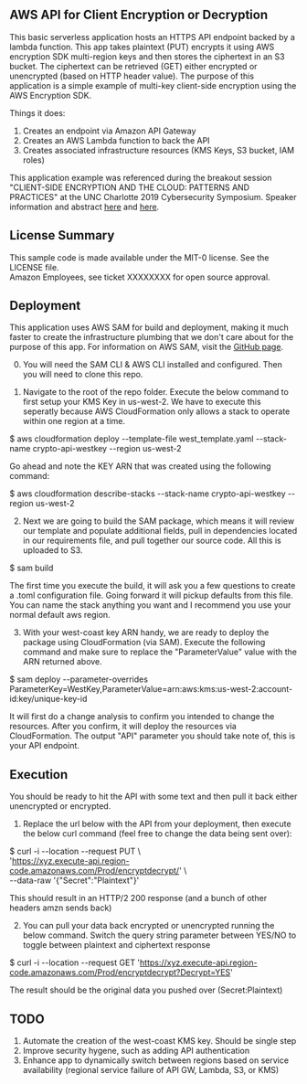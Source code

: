 ## AWS API for Client Encryption or Decryption
This basic serverless application hosts an HTTPS API endpoint backed by a lambda function.  This app takes plaintext (PUT) encrypts it using AWS encryption SDK multi-region keys and then stores the ciphertext in an S3 bucket.  The ciphertext can be retrieved (GET) either encrypted or unencrypted (based on HTTP header value).  The purpose of this application is a simple example of multi-key client-side encryption using the AWS Encryption SDK.

Things it does: 
1. Creates an endpoint via Amazon API Gateway
2. Creates an AWS Lambda function to back the API
3. Creates associated infrastructure resources (KMS Keys, S3 bucket, IAM roles)

This application example was referenced during the breakout session "CLIENT-SIDE ENCRYPTION AND THE CLOUD: PATTERNS AND PRACTICES" at the UNC Charlotte 2019 Cybersecurity Symposium.
Speaker information and abstract [here](https://cybersecuritysymposium.uncc.edu/speaker/andrew-shortt) and [here](https://cybersecuritysymposium.uncc.edu/speaker/kenneth-jackson).


## License Summary
This sample code is made available under the MIT-0 license. See the LICENSE file.  
Amazon Employees, see ticket XXXXXXXX for open source approval.


## Deployment
This application uses AWS SAM for build and deployment, making it much faster to create the infrastructure plumbing that we don't care about for the purpose of this app. For information on AWS SAM, visit the [GitHub page](https://github.com/awslabs/serverless-application-model).

0. You will need the SAM CLI & AWS CLI installed and configured. Then you will need to clone this repo.

1. Navigate to the root of the repo folder. Execute the below command to first setup your KMS Key in us-west-2. We have to execute this seperatly because AWS CloudFormation only allows a stack to operate within one region at a time. 

$ aws cloudformation deploy --template-file west_template.yaml --stack-name crypto-api-westkey --region us-west-2

Go ahead and note the KEY ARN that was created using the following command:

$ aws cloudformation describe-stacks --stack-name crypto-api-westkey --region us-west-2

2. Next we are going to build the SAM package, which means it will review our template and populate additional fields, pull in dependencies located in our requirements file, and pull together our source code. All this is uploaded to S3.

$ sam build

The first time you execute the build, it will ask you a few questions to create a .toml configuration file. Going forward it will pickup defaults from this file. You can name the stack anything you want and I recommend you use your normal default aws region.

3. With your west-coast key ARN handy, we are ready to deploy the package using CloudFormation (via SAM). Execute the following command and make sure to replace the "ParameterValue" value with the ARN returned above.
 
$ sam deploy --parameter-overrides ParameterKey=WestKey,ParameterValue=arn:aws:kms:us-west-2:account-id:key/unique-key-id  

It will first do a change analysis to confirm you intended to change the resources. After you confirm, it will deploy the resources via CloudFormation. The output "API" parameter you should take note of, this is your API endpoint.

## Execution

You should be ready to hit the API with some text and then pull it back either unencrypted or encrypted.

1. Replace the url below with the API from your deployment, then execute the below curl command (feel free to change the data being sent over):

$ curl -i --location --request PUT \  
'https://xyz.execute-api.region-code.amazonaws.com/Prod/encryptdecrypt/' \  
--data-raw '{"Secret":"Plaintext"}'

This should result in an HTTP/2 200 response (and a bunch of other headers amzn sends back)

2. You can pull your data back encrypted or unencrypted running the below command. Switch the query string parameter between YES/NO to toggle between plaintext and ciphertext response

$ curl -i --location --request GET 'https://xyz.execute-api.region-code.amazonaws.com/Prod/encryptdecrypt?Decrypt=YES'

The result should be the original data you pushed over (Secret:Plaintext)

## TODO

1. Automate the creation of the west-coast KMS key. Should be single step
2. Improve security hygene, such as adding API authentication
3. Enhance app to dynamically switch between regions based on service availability (regional service failure of API GW, Lambda, S3, or KMS)